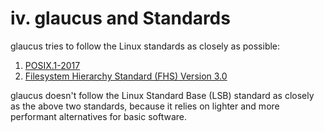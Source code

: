 # iv. glaucus and Standards
glaucus tries to follow the Linux standards as closely as possible:

1.   [POSIX.1-2017](https://pubs.opengroup.org/onlinepubs/9699919799/)
2.   [Filesystem Hierarchy Standard (FHS) Version 3.0](
     https://refspecs.linuxfoundation.org/FHS_3.0/fhs/index.html)

glaucus doesn't follow the Linux Standard Base (LSB) standard as closely as the
above two standards, because it relies on lighter and more performant
alternatives for basic software.
